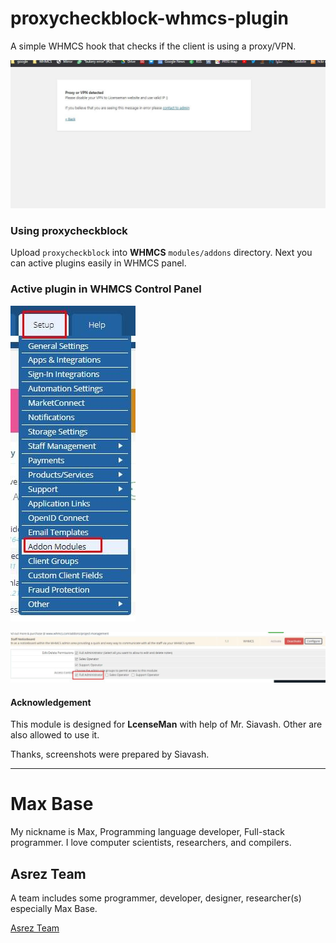 # proxycheckblock-whmcs-plugin

A simple WHMCS hook that checks if the client is using a proxy/VPN.

![proxycheckblock-whmcs-plugin](demo3.jpg)

### Using proxycheckblock

Upload `proxycheckblock` into **WHMCS** `modules/addons` directory.
Next you can active plugins easily in WHMCS panel.

### Active plugin in WHMCS Control Panel

![proxycheckblock-whmcs-plugin](demo1.jpg)

![proxycheckblock-whmcs-plugin](demo2.jpg)

#### Acknowledgement

This module is designed for **LcenseMan** with help of Mr. Siavash.
Other are also allowed to use it.

Thanks, screenshots were prepared by Siavash.

---------

# Max Base

My nickname is Max, Programming language developer, Full-stack programmer. I love computer scientists, researchers, and compilers.

## Asrez Team

A team includes some programmer, developer, designer, researcher(s) especially Max Base.

[Asrez Team](https://www.asrez.com/)
